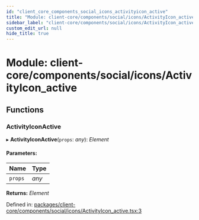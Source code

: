 ```yaml
---
id: "client_core_components_social_icons_activityicon_active"
title: "Module: client-core/components/social/icons/ActivityIcon_active"
sidebar_label: "client-core/components/social/icons/ActivityIcon_active"
custom_edit_url: null
hide_title: true
---
```


# Module: client-core/components/social/icons/ActivityIcon\_active

## Functions

### ActivityIconActive

▸ **ActivityIconActive**(`props`: *any*): *Element*

#### Parameters:

Name | Type |
:------ | :------ |
`props` | *any* |

**Returns:** *Element*

Defined in: [packages/client-core/components/social/icons/ActivityIcon_active.tsx:3](https://github.com/xr3ngine/xr3ngine/blob/9d253dc38/packages/client-core/components/social/icons/ActivityIcon_active.tsx#L3)
